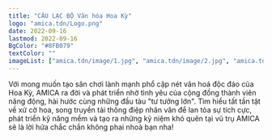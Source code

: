 ```yaml
---
title: "CÂU LẠC BỘ Văn hóa Hoa Kỳ"
logo: "amica.tdn/Logo.png"
date: 2022-09-16
lastmod: 2022-09-16
BgColor: "#8FB079"
textColor: ""
imageList: ["amica.tdn/image/1.jpg", "amica.tdn/image/2.jpg", "amica.tdn/image/3.jpg", "amica.tdn/image/4.jpg", "amica.tdn/image/5.jpg"]
---
```


Với mong muốn tạo sân chơi lành mạnh phổ cập nét văn hoá độc đáo của Hoa Kỳ, AMICA ra đời và phát triển nhờ tình yêu của cộng đồng thành viên năng động, hài hước cùng những đầu tàu "tư tưởng lớn". Tìm hiểu tất tần tật về xứ cờ hoa, song truyền tải thông điệp nhân văn để lan tỏa sự tích cực, phát triển kỹ năng mềm và tạo ra những kỷ niệm khó quên tại vũ trụ AMICA sẽ là lời hứa chắc chắn không phai nhoà bạn nha!

